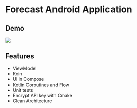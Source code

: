 Forecast Android Application
==================
## Demo
![]([https://github.com/Your_Repository_Name/Your_GIF_Name.gif](https://github.com/NamchokJi/ForecastAndroid/blob/master/demo_application.gif))

## Features
* ViewModel
* Koin
* UI in Compose
* Kotlin Coroutines and Flow
* Unit tests
* Encrypt API key with Cmake
* Clean Architecture
